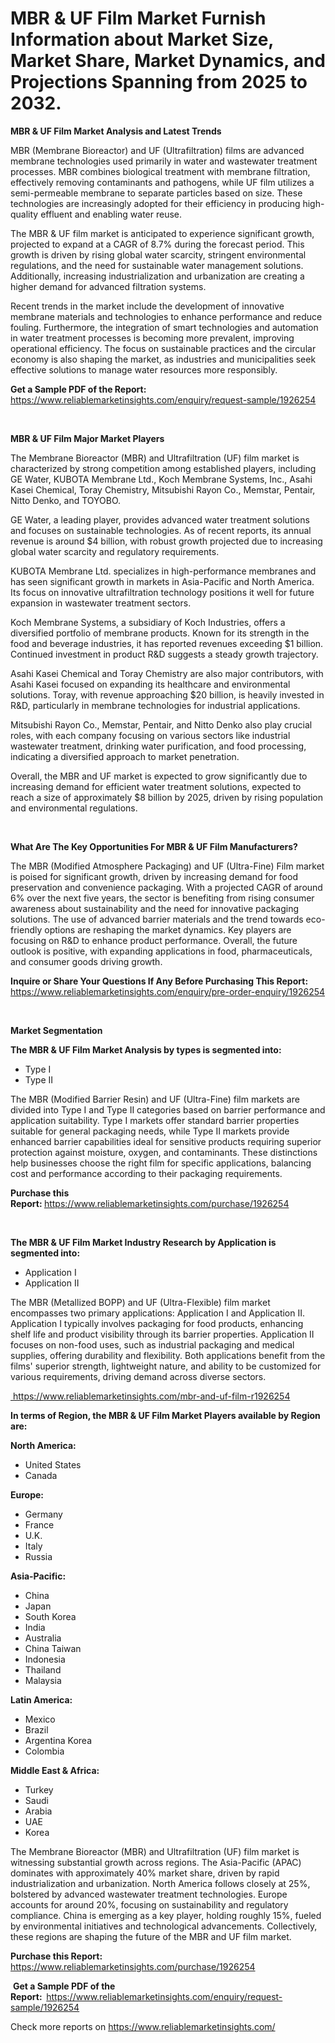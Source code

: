 <p><h1>MBR & UF Film Market Furnish Information about Market Size, Market Share, Market Dynamics, and Projections Spanning from 2025 to 2032.</h1></p><p><strong>MBR & UF Film Market Analysis and Latest Trends</strong></p>
<p><p>MBR (Membrane Bioreactor) and UF (Ultrafiltration) films are advanced membrane technologies used primarily in water and wastewater treatment processes. MBR combines biological treatment with membrane filtration, effectively removing contaminants and pathogens, while UF film utilizes a semi-permeable membrane to separate particles based on size. These technologies are increasingly adopted for their efficiency in producing high-quality effluent and enabling water reuse.</p><p>The MBR & UF film market is anticipated to experience significant growth, projected to expand at a CAGR of 8.7% during the forecast period. This growth is driven by rising global water scarcity, stringent environmental regulations, and the need for sustainable water management solutions. Additionally, increasing industrialization and urbanization are creating a higher demand for advanced filtration systems.</p><p>Recent trends in the market include the development of innovative membrane materials and technologies to enhance performance and reduce fouling. Furthermore, the integration of smart technologies and automation in water treatment processes is becoming more prevalent, improving operational efficiency. The focus on sustainable practices and the circular economy is also shaping the market, as industries and municipalities seek effective solutions to manage water resources more responsibly.</p></p>
<p><strong>Get a Sample PDF of the Report:&nbsp;</strong> <a href="https://www.reliablemarketinsights.com/enquiry/request-sample/1926254?utm_campaign=2004&utm_medium=2&utm_source=Github&utm_content=ia&utm_term=15012025&utm_id=mbr-uf-film">https://www.reliablemarketinsights.com/enquiry/request-sample/1926254</a></p>
<p>&nbsp;</p>
<p><strong>MBR & UF Film Major Market Players</strong></p>
<p><p>The Membrane Bioreactor (MBR) and Ultrafiltration (UF) film market is characterized by strong competition among established players, including GE Water, KUBOTA Membrane Ltd., Koch Membrane Systems, Inc., Asahi Kasei Chemical, Toray Chemistry, Mitsubishi Rayon Co., Memstar, Pentair, Nitto Denko, and TOYOBO. </p><p>GE Water, a leading player, provides advanced water treatment solutions and focuses on sustainable technologies. As of recent reports, its annual revenue is around $4 billion, with robust growth projected due to increasing global water scarcity and regulatory requirements. </p><p>KUBOTA Membrane Ltd. specializes in high-performance membranes and has seen significant growth in markets in Asia-Pacific and North America. Its focus on innovative ultrafiltration technology positions it well for future expansion in wastewater treatment sectors.</p><p>Koch Membrane Systems, a subsidiary of Koch Industries, offers a diversified portfolio of membrane products. Known for its strength in the food and beverage industries, it has reported revenues exceeding $1 billion. Continued investment in product R&D suggests a steady growth trajectory.</p><p>Asahi Kasei Chemical and Toray Chemistry are also major contributors, with Asahi Kasei focused on expanding its healthcare and environmental solutions. Toray, with revenue approaching $20 billion, is heavily invested in R&D, particularly in membrane technologies for industrial applications.</p><p>Mitsubishi Rayon Co., Memstar, Pentair, and Nitto Denko also play crucial roles, with each company focusing on various sectors like industrial wastewater treatment, drinking water purification, and food processing, indicating a diversified approach to market penetration.</p><p>Overall, the MBR and UF market is expected to grow significantly due to increasing demand for efficient water treatment solutions, expected to reach a size of approximately $8 billion by 2025, driven by rising population and environmental regulations.</p></p>
<p>&nbsp;</p>
<p><strong>What Are The Key Opportunities For MBR & UF Film Manufacturers?</strong></p>
<p><p>The MBR (Modified Atmosphere Packaging) and UF (Ultra-Fine) Film market is poised for significant growth, driven by increasing demand for food preservation and convenience packaging. With a projected CAGR of around 6% over the next five years, the sector is benefiting from rising consumer awareness about sustainability and the need for innovative packaging solutions. The use of advanced barrier materials and the trend towards eco-friendly options are reshaping the market dynamics. Key players are focusing on R&D to enhance product performance. Overall, the future outlook is positive, with expanding applications in food, pharmaceuticals, and consumer goods driving growth.</p></p>
<p><strong>Inquire or Share Your Questions If Any Before Purchasing This Report:</strong> <a href="https://www.reliablemarketinsights.com/enquiry/pre-order-enquiry/1926254?utm_campaign=2004&utm_medium=2&utm_source=Github&utm_content=ia&utm_term=15012025&utm_id=mbr-uf-film">https://www.reliablemarketinsights.com/enquiry/pre-order-enquiry/1926254</a></p>
<p>&nbsp;</p>
<p><strong>Market Segmentation</strong></p>
<p><strong>The MBR & UF Film Market Analysis by types is segmented into:</strong></p>
<p><ul><li>Type I</li><li>Type II</li></ul></p>
<p><p>The MBR (Modified Barrier Resin) and UF (Ultra-Fine) film markets are divided into Type I and Type II categories based on barrier performance and application suitability. Type I markets offer standard barrier properties suitable for general packaging needs, while Type II markets provide enhanced barrier capabilities ideal for sensitive products requiring superior protection against moisture, oxygen, and contaminants. These distinctions help businesses choose the right film for specific applications, balancing cost and performance according to their packaging requirements.</p></p>
<p><strong>Purchase this Report:&nbsp;</strong><a href="https://www.reliablemarketinsights.com/purchase/1926254?utm_campaign=2004&utm_medium=2&utm_source=Github&utm_content=ia&utm_term=15012025&utm_id=mbr-uf-film">https://www.reliablemarketinsights.com/purchase/1926254</a></p>
<p>&nbsp;</p>
<p><strong>The MBR & UF Film Market Industry Research by Application is segmented into:</strong></p>
<p><ul><li>Application I</li><li>Application II</li></ul></p>
<p><p>The MBR (Metallized BOPP) and UF (Ultra-Flexible) film market encompasses two primary applications: Application I and Application II. Application I typically involves packaging for food products, enhancing shelf life and product visibility through its barrier properties. Application II focuses on non-food uses, such as industrial packaging and medical supplies, offering durability and flexibility. Both applications benefit from the films' superior strength, lightweight nature, and ability to be customized for various requirements, driving demand across diverse sectors.</p></p>
<p><a href="https://www.reliablemarketinsights.com/mbr-and-uf-film-r1926254?utm_campaign=2004&utm_medium=2&utm_source=Github&utm_content=ia&utm_term=15012025&utm_id=mbr-uf-film">&nbsp;https://www.reliablemarketinsights.com/mbr-and-uf-film-r1926254</a></p>
<p><strong>In terms of Region, the MBR & UF Film Market Players available by Region are:</strong></p>
<p>
    <p> <strong> North America: </strong>
        <ul>
            <li>United States</li>
            <li>Canada</li>
        </ul>
        </p> 
    <p> <strong> Europe: </strong>
        <ul>
            <li>Germany</li>
            <li>France</li>
            <li>U.K.</li>
            <li>Italy</li>
            <li>Russia</li>
        </ul>
        </p> 
    <p> <strong> Asia-Pacific: </strong>
        <ul>
            <li>China</li>
            <li>Japan</li>
            <li>South Korea</li>
            <li>India</li>
            <li>Australia</li>
            <li>China Taiwan</li>
            <li>Indonesia</li>
            <li>Thailand</li>
            <li>Malaysia</li>
        </ul>
        </p> 
    <p> <strong> Latin America: </strong>
        <ul>
            <li>Mexico</li>
            <li>Brazil</li>
            <li>Argentina Korea</li>
            <li>Colombia</li>
        </ul>
        </p> 
    <p> <strong> Middle East & Africa: </strong>
        <ul>
            <li>Turkey</li>
            <li>Saudi</li>
            <li>Arabia</li>
            <li>UAE</li>
            <li>Korea</li>
        </ul>
    </p>
    </p>
<p><p>The Membrane Bioreactor (MBR) and Ultrafiltration (UF) film market is witnessing substantial growth across regions. The Asia-Pacific (APAC) dominates with approximately 40% market share, driven by rapid industrialization and urbanization. North America follows closely at 25%, bolstered by advanced wastewater treatment technologies. Europe accounts for around 20%, focusing on sustainability and regulatory compliance. China is emerging as a key player, holding roughly 15%, fueled by environmental initiatives and technological advancements. Collectively, these regions are shaping the future of the MBR and UF film market.</p></p>
<p><strong>Purchase this Report: </strong><a href="https://www.reliablemarketinsights.com/purchase/1926254?utm_campaign=2004&utm_medium=2&utm_source=Github&utm_content=ia&utm_term=15012025&utm_id=mbr-uf-film">https://www.reliablemarketinsights.com/purchase/1926254</a></p>
<p>&nbsp;<strong>Get a Sample PDF of the Report:&nbsp;&nbsp;</strong><a href="https://www.reliablemarketinsights.com/enquiry/request-sample/1926254?utm_campaign=2004&utm_medium=2&utm_source=Github&utm_content=ia&utm_term=15012025&utm_id=mbr-uf-film">https://www.reliablemarketinsights.com/enquiry/request-sample/1926254</a></p>
<p><strong></strong></p>
<p>Check more reports on <a href="https://www.reliablemarketinsights.com/?utm_campaign=2004&utm_medium=2&utm_source=Github&utm_content=ia&utm_term=15012025&utm_id=mbr-uf-film">https://www.reliablemarketinsights.com/</a></p>